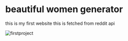 # beautiful women generator

this is my first website 
this is fetched from reddit api

![firstproject](https://github.com/venkatacharan22/beautiful-gnerator/assets/117363751/6a1678d7-6e52-4d4e-9598-92dcecb07ea7)


